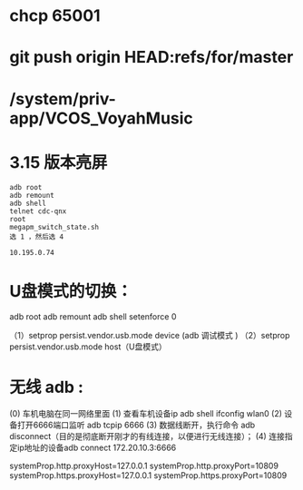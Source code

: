 

# chcp 65001

# git push origin HEAD:refs/for/master

# /system/priv-app/VCOS_VoyahMusic

# 3.15 版本亮屏
    adb root
    adb remount
    adb shell
    telnet cdc-qnx
    root
    megapm_switch_state.sh
    选 1 ，然后选 4

    10.195.0.74


# U盘模式的切换：
adb root
adb remount
adb shell
setenforce 0

（1）setprop persist.vendor.usb.mode device (adb 调试模式 )
（2）setprop persist.vendor.usb.mode host（U盘模式）

# 无线 adb :

(0) 车机电脑在同一网络里面
(1) 查看车机设备ip    adb shell ifconfig wlan0
(2) 设备打开6666端口监听 adb tcpip 6666
(3) 数据线断开，执行命令 adb disconnect（目的是彻底断开刚才的有线连接，以便进行无线连接）；
(4) 连接指定ip地址的设备adb connect 172.20.10.3:6666

systemProp.http.proxyHost=127.0.0.1
systemProp.http.proxyPort=10809
systemProp.https.proxyHost=127.0.0.1
systemProp.https.proxyPort=10809
